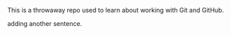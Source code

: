 This is a throwaway repo used to learn about working with Git and GitHub.











adding another sentence.
